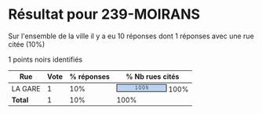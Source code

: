 # Résultat pour 239-MOIRANS

Sur l'ensemble de la ville il y a eu 10 réponses dont 1 réponses avec une rue citée (10%)

1 points noirs identifiés

| Rue | Vote | % réponses | % Nb rues cités|
|-----|------|------------|----------------|
| LA GARE | 1 | 10% | <img src="../../img/bar_100.gif" />&nbsp;100%|
| **Total** | 1 | 10% | 100%|
